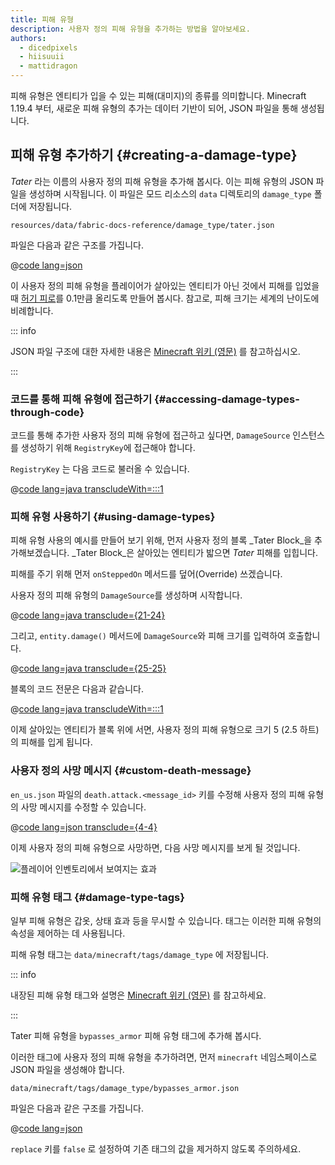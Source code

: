 ```yaml
---
title: 피해 유형
description: 사용자 정의 피해 유형을 추가하는 방법을 알아보세요.
authors:
  - dicedpixels
  - hiisuuii
  - mattidragon
---
```


피해 유형은 엔티티가 입을 수 있는 피해(대미지)의 종류를 의미합니다. Minecraft 1.19.4 부터, 새로운 피해 유형의 추가는 데이터 기반이 되어, JSON 파일을 통해 생성됩니다.

## 피해 유형 추가하기 {#creating-a-damage-type}

_Tater_ 라는 이름의 사용자 정의 피해 유형을 추가해 봅시다. 이는 피해 유형의 JSON 파일을 생성하며 시작됩니다. 이 파일은 모드 리소스의 `data` 디렉토리의 `damage_type` 폴더에 저장됩니다.

```:no-line-numbers
resources/data/fabric-docs-reference/damage_type/tater.json
```

파일은 다음과 같은 구조를 가집니다.

@[code lang=json](@/reference/1.21/src/main/generated/data/fabric-docs-reference/damage_type/tater.json)

이 사용자 정의 피해 유형을 플레이어가 살아있는 엔티티가 아닌 것에서 피해를 입었을 때 [허기 피로](https://minecraft.wiki/w/Hunger#Exhaustion_level_increase)를 0.1만큼 올리도록 만들어 봅시다. 참고로, 피해 크기는 세계의 난이도에 비례합니다.

::: info

JSON 파일 구조에 대한 자세한 내용은 [Minecraft 위키 (영문)](https://minecraft.wiki/w/Damage_type#JSON_format) 를 참고하십시오.

:::

### 코드를 통해 피해 유형에 접근하기 {#accessing-damage-types-through-code}

코드를 통해 추가한 사용자 정의 피해 유형에 접근하고 싶다면, `DamageSource` 인스턴스를 생성하기 위해 `RegistryKey`에 접근해야 합니다.

`RegistryKey` 는 다음 코드로 불러올 수 있습니다.

@[code lang=java transcludeWith=:::1](@/reference/1.21/src/main/java/com/example/docs/damage/ExampleModDamageTypes.java)

### 피해 유형 사용하기 {#using-damage-types}

피해 유형 사용의 예시를 만들어 보기 위해, 먼저 사용자 정의 블록 _Tater Block_을 추가해보겠습니다. _Tater Block_은 살아있는 엔티티가 밟으면 _Tater_ 피해를 입힙니다.

피해를 주기 위해 먼저 `onSteppedOn` 메서드를 덮어(Override) 쓰겠습니다.

사용자 정의 피해 유형의 `DamageSource`를 생성하며 시작합니다.

@[code lang=java transclude={21-24}](@/reference/1.21/src/main/java/com/example/docs/damage/TaterBlock.java)

그리고, `entity.damage()` 메서드에 `DamageSource`와 피해 크기를 입력하여 호출합니다.

@[code lang=java transclude={25-25}](@/reference/1.21/src/main/java/com/example/docs/damage/TaterBlock.java)

블록의 코드 전문은 다음과 같습니다.

@[code lang=java transcludeWith=:::1](@/reference/1.21/src/main/java/com/example/docs/damage/TaterBlock.java)

이제 살아있는 엔티티가 블록 위에 서면, 사용자 정의 피해 유형으로 크기 5 (2.5 하트) 의 피해를 입게 됩니다.

### 사용자 정의 사망 메시지 {#custom-death-message}

`en_us.json` 파일의 `death.attack.<message_id>` 키를 수정해 사용자 정의 피해 유형의 사망 메시지를 수정할 수 있습니다.

@[code lang=json transclude={4-4}](@/reference/1.21/src/main/resources/assets/fabric-docs-reference/lang/en_us.json)

이제 사용자 정의 피해 유형으로 사망하면, 다음 사망 메시지를 보게 될 것입니다.

![플레이어 인벤토리에서 보여지는 효과](/assets/develop/tater-damage-death.png)

### 피해 유형 태그 {#damage-type-tags}

일부 피해 유형은 갑옷, 상태 효과 등을 무시할 수 있습니다. 태그는 이러한 피해 유형의 속성을 제어하는 데 사용됩니다.

피해 유형 태그는 `data/minecraft/tags/damage_type` 에 저장됩니다.

::: info

내장된 피해 유형 태그와 설명은 [Minecraft 위키 (영문)](https://minecraft.wiki/w/Tag#Damage_types) 를 참고하세요.

:::

Tater 피해 유형을 `bypasses_armor` 피해 유형 태그에 추가해 봅시다.

이러한 태그에 사용자 정의 피해 유형을 추가하려면, 먼저 `minecraft` 네임스페이스로 JSON 파일을 생성해야 합니다.

```:no-line-numbers
data/minecraft/tags/damage_type/bypasses_armor.json
```

파일은 다음과 같은 구조를 가집니다.

@[code lang=json](@/reference/1.21/src/main/generated/data/minecraft/tags/damage_type/bypasses_armor.json)

`replace` 키를 `false` 로 설정하여 기존 태그의 값을 제거하지 않도록 주의하세요.
